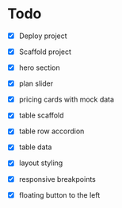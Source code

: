 # Todo

- [x] Deploy project
- [x] Scaffold project
- [x] hero section
- [x] plan slider
- [x] pricing cards with mock data 
- [x] table scaffold
- [x] table row accordion
- [x] table data
- [x] layout styling
- [x] responsive breakpoints
- [x] floating button to the left
 
